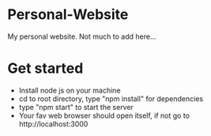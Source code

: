 # Personal-Website
My personal website. Not much to add here...

# Get started
- Install node js on your machine
- cd to root directory, type "npm install" for dependencies
- type "npm start" to start the server
- Your fav web browser should open itself, if not go to http://localhost:3000
